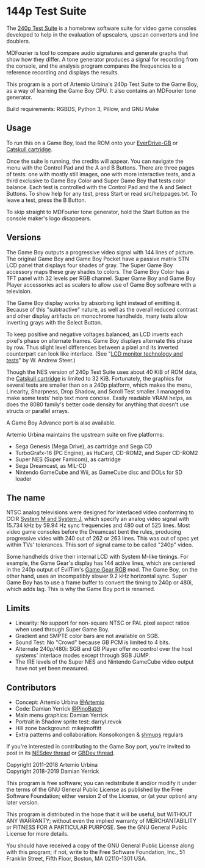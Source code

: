 144p Test Suite
===============

The [240p Test Suite] is a homebrew software suite for video game
consoles developed to help in the evaluation of upscalers, upscan
converters and line doublers.

MDFourier is tool to compare audio signatures and generate graphs
that show how they differ.  A tone generator produces a signal for
recording from the console, and the analysis program compares the
frequencies to a reference recording and displays the results.

This program is a port of Artemio Urbina's 240p Test Suite
to the Game Boy, as a way of learning the Game Boy CPU.
It also contains an MDFourier tone generator.

Build requirements: RGBDS, Python 3, Pillow, and GNU Make

[240p Test Suite]: http://junkerhq.net/xrgb/index.php/240p_test_suite
[240p Test Suite]: http://junkerhq.net/xrgb/index.php/240p_test_suite

Usage
-----
To run this on a Game Boy, load the ROM onto your [EverDrive-GB]
or [Catskull cartridge].

Once the suite is running, the credits will appear.  You can navigate
the menu with the Control Pad and the A and B Buttons.  There are
three pages of tests: one with mostly still images, one with more
interactive tests, and a third exclusive to Game Boy Color and
Super Game Boy that tests color balance.  Each test is controlled
with the Control Pad and the A and Select Buttons.  To show help for
any test, press Start or read src/helppages.txt. To leave a test,
press the B Button.

To skip straight to MDFourier tone generator, hold the Start Button
as the console maker's logo disappears.

[EverDrive-GB]: https://krikzz.com/store/home/48-everdrive-gb.html
[Catskull cartridge]: https://catskullelectronics.com/32kcart

Versions
--------
The Game Boy outputs a progressive video signal with 144 lines
of picture.  The original Game Boy and Game Boy Pocket have a
passive matrix STN LCD panel that displays four shades of gray.
The Super Game Boy accessory maps these gray shades to colors.
The Game Boy Color has a TFT panel with 32 levels per RGB channel.
Super Game Boy and Game Boy Player accessories act as scalers to
allow use of Game Boy software with a television.

The Game Boy display works by absorbing light instead of emitting it.
Because of this "subtractive" nature, as well as the overall reduced
contrast and other display artifacts on monochrome handhelds, many
tests allow inverting grays with the Select Button.

To keep positive and negative voltages balanced, an LCD inverts each
pixel's phase on alternate frames.  Game Boy displays alternate this
phase by row.  Thus slight level differences between a pixel and its
inverted counterpart can look like interlace.
(See "[LCD monitor technology and tests]" by W. Andrew Steer.)

[LCD monitor technology and tests]: http://www.techmind.org/lcd/

Though the NES version of 240p Test Suite uses about 40 KiB of ROM
data, the [Catskull cartridge] is limited to 32 KiB.  Fortunately,
the graphics for several tests are smaller than on a 240p platform,
which makes the menu, Linearity, Sharpness, Drop Shadow, and Scroll
Test smaller.  I managed to make some tests' help text more concise.
Easily readable VRAM helps, as does the 8080 family's better code
density for anything that doesn't use structs or parallel arrays.

A Game Boy Advance port is also available.

Artemio Urbina maintains the upstream suite on five platforms:

* Sega Genesis (Mega Drive), as cartridge and Sega CD
* TurboGrafx-16 (PC Engine), as HuCard, CD-ROM2, and Super CD-ROM2
* Super NES (Super Famicom), as cartridge
* Sega Dreamcast, as MIL-CD
* Nintendo GameCube and Wii, as GameCube disc and DOLs for SD loader

The name
--------
NTSC analog televisions were designed for interlaced video conforming
to CCIR [System M and System J], which specify an analog video
signal with 15.734 kHz by 59.94 Hz sync frequencies and 480 out of
525 lines.  Most video game consoles before the Dreamcast bent the
rules, producing progressive video with 240 out of 262 or 263 lines.
This was out of spec yet within TVs' tolerances.  This sort of signal
came to be called "240p" video.

Some handhelds drive their internal LCD with System M-like timings.
For example, the Game Gear's display has 144 active lines, which
are centered in the 240p output of EvilTim's [Game Gear RGB] mod.
The Game Boy, on the other hand, uses an incompatibly slower 9.2 kHz
horizontal sync.  Super Game Boy has to use a frame buffer to
convert the timing to 240p or 480i, which adds lag.  This is why
the Game Boy port is renamed.

[System M and System J]: https://en.wikipedia.org/wiki/CCIR_System_M
[Game Gear RGB]: http://members.optusnet.com.au/eviltim/ggrgb/ggrgb.html

Limits
------
* Linearity: No support for non-square NTSC or PAL pixel aspect
  ratios when used through Super Game Boy.
* Gradient and SMPTE color bars are not available on SGB.
* Sound Test: No "Crowd" because GB PCM is limited to 4 bits.
* Alternate 240p/480i: SGB and GB Player offer no control over
  the host systems' interlace modes except through SGB JUMP.
* The IRE levels of the Super NES and Nintendo GameCube video output
  have not yet been measured.

Contributors
------------
* Concept: Artemio Urbina [@Artemio]
* Code: Damian Yerrick [@PinoBatch]
* Main menu graphics: Damian Yerrick
* Portrait in Shadow sprite test: darryl.revok
* Hill zone background: mikejmoffitt
* Extra patterns and collaboration: Konsolkongen & [shmups] regulars

If you're interested in contributing to the Game Boy port, you're
invited to post in its [NESdev thread] or [GBDev thread].

[@Artemio]: https://twitter.com/Artemio
[@PinoBatch]: https://twitter.com/PinoBatch
[shmups]: http://shmups.system11.org/
[NESdev thread]: https://forums.nesdev.com/viewtopic.php?f=20&t=17221
[GBDev thread]: http://gbdev.gg8.se/forums/viewtopic.php?id=542

Copyright 2011-2018 Artemio Urbina  
Copyright 2018-2019 Damian Yerrick

This program is free software; you can redistribute it and/or modify
it under the terms of the GNU General Public License as published by
the Free Software Foundation; either version 2 of the License, or
(at your option) any later version.

This program is distributed in the hope that it will be useful,
but WITHOUT ANY WARRANTY; without even the implied warranty of
MERCHANTABILITY or FITNESS FOR A PARTICULAR PURPOSE.  See the
GNU General Public License for more details.

You should have received a copy of the GNU General Public License along
with this program; if not, write to the Free Software Foundation, Inc.,
51 Franklin Street, Fifth Floor, Boston, MA 02110-1301 USA.
